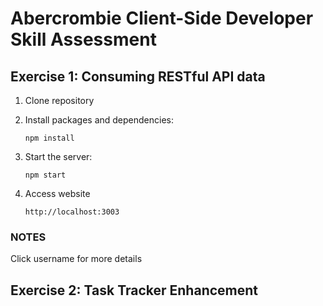 # Abercrombie Client-Side Developer Skill Assessment

## Exercise 1: Consuming RESTful API data
1. Clone repository
2. Install packages and dependencies:

   ```npm install```

4. Start the server:

   ```npm start```

5. Access website

   ```http://localhost:3003```

### NOTES
Click username for more details

## Exercise 2: Task Tracker Enhancement
